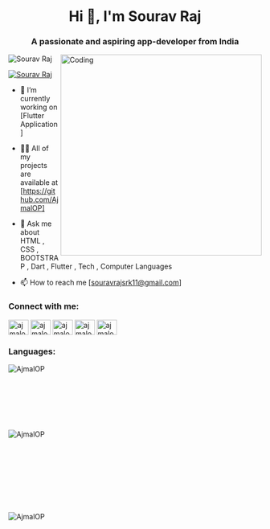 
<h1 align="center">Hi 👋, I'm Sourav Raj</h1>
<h3 align="center">A passionate and aspiring app-developer from India </h3>
<img align="right" alt="Coding" width="400" src="https://media.tenor.com/rePDfDWO3XoAAAAd/hacking.gif">

<p align="left"> <img src="https://komarev.com/ghpvc/?username=sourav-here&label=Profile%20views&color=0e75b6&style=flat" alt="Sourav Raj" /> </p>

<p align="left"> <a href="https://www.linkedin.com/in/sourav-raj-839778291" target="blank"><img src="https://img.shields.io/twitter/follow/sourav-here?logo=linkedin&style=for-the-badge" alt="Sourav Raj" /></a> </p>

- 🔭 I’m currently working on [Flutter Application]

- 👨‍💻 All of my projects are available at [https://github.com/AjmalOP]

- 💬 Ask me about  HTML , CSS , BOOTSTRAP , Dart , Flutter , Tech , Computer Languages

- 📫 How to reach me  [souravrajsrk11@gmail.com]

<h3 align="left">Connect with me:</h3>
<p align="left">
<a href="https://x.com/souraveeeii?t=wl1nzUiPIVEDR8rL-FJ1HA&s=08" target="blank"><img align="center" src="https://raw.githubusercontent.com/rahuldkjain/github-profile-readme-generator/master/src/images/icons/Social/twitter.svg" alt="ajmalop" height="30" width="40" /></a>
<a href="https://www.linkedin.com/in/sourav-raj-839778291" target="blank"><img align="center" src="https://raw.githubusercontent.com/rahuldkjain/github-profile-readme-generator/master/src/images/icons/Social/linked-in-alt.svg" alt="ajmalop" height="30" width="40" /></a>
<a href="https://codesandbox.io/u/ajmalop" target="blank"><img align="center" src="https://raw.githubusercontent.com/rahuldkjain/github-profile-readme-generator/master/src/images/icons/Social/codesandbox.svg" alt="ajmalop" height="30" width="40" /></a>
<a href="https://www.facebook.com/profile.php?id=100077094826916&mibextid=ZbWKwL" target="blank"><img align="center" src="https://raw.githubusercontent.com/rahuldkjain/github-profile-readme-generator/master/src/images/icons/Social/facebook.svg" alt="ajmalop" height="30" width="40" /></a>
<a href="https://instagram.com/sourav_.here" target="blank"><img align="center" src="https://raw.githubusercontent.com/rahuldkjain/github-profile-readme-generator/master/src/images/icons/Social/instagram.svg" alt="ajmalop" height="30" width="40" /></a>
</p>

<h3 align="left">Languages:</h3>

<p>&nbsp;<img align="left" src="https://github-readme-stats.vercel.app/api/top-langs?username=sourav-here&show_icons=true&locale=en&layout=compact" alt="AjmalOP" /></p><br><br><br><br><br>

<p>&nbsp;<img align="left" src="https://github-readme-stats.vercel.app/api?username=sourav-here&show_icons=true&locale=en" alt="AjmalOP" /></p><br><br><br><br><br><br><br>

<p>&nbsp;<img align="left" src="https://github-readme-streak-stats.herokuapp.com/?user=sourav-here&" alt="AjmalOP" /></p>
